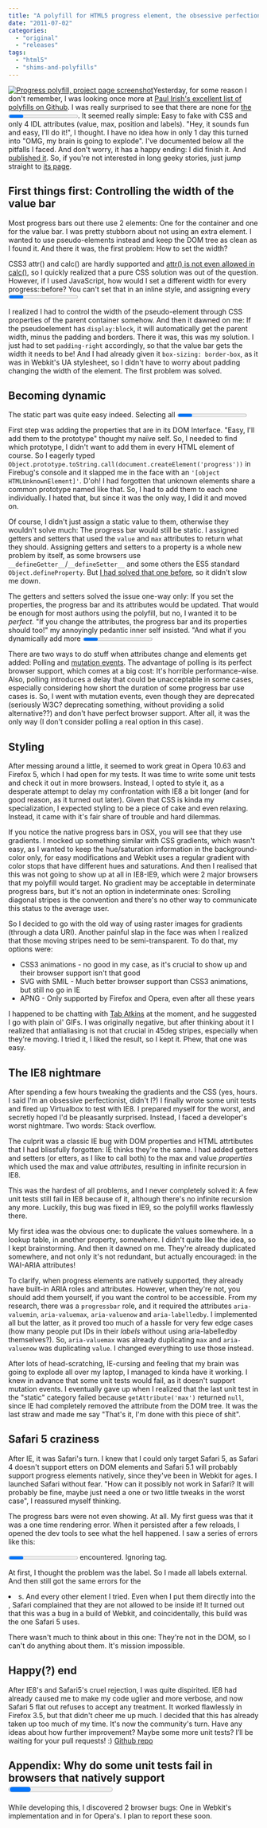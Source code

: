 ```yaml
---
title: "A polyfill for HTML5 progress element, the obsessive perfectionist way"
date: "2011-07-02"
categories: 
  - "original"
  - "releases"
tags: 
  - "html5"
  - "shims-and-polyfills"
---
```


[![](http://lea.verou.me/wp-content/uploads/2011/07/Screen-shot-2011-11-15-at-15.02.37--300x219.png "Progress polyfill, project page screenshot")](http://lea.verou.me/wp-content/uploads/2011/07/Screen-shot-2011-11-15-at-15.02.37-.png)Yesterday, for some reason I don't remember, I was looking once more at [Paul Irish's excellent list of polyfills on Github](https://github.com/Modernizr/Modernizr/wiki/HTML5-Cross-browser-Polyfills). I was really surprised to see that there are none for [the <progress> element](http://www.whatwg.org/specs/web-apps/current-work/multipage/the-button-element.html#the-progress-element). It seemed really simple: Easy to fake with CSS and only 4 IDL attributes (value, max, position and labels). "Hey, it sounds fun and easy, I'll do it!", I thought. I have no idea how in only 1 day this turned into "OMG, my brain is going to explode". I've documented below all the pitfalls I faced. And don't worry, it has a happy ending: I did finish it. And [published it](https://github.com/LeaVerou/HTML5-Progress-polyfill). So, if you're not interested in long geeky stories, just jump straight to [its page](http://lea.verou.me/polyfills/progress/).

## First things first: Controlling the width of the value bar

Most progress bars out there use 2 elements: One for the container and one for the value bar. I was pretty stubborn about not using an extra element. I wanted to use pseudo-elements instead and keep the DOM tree as clean as I found it. And there it was, the first problem: How to set the width?

CSS3 attr() and calc() are hardly supported and [attr() is not even allowed in calc()](http://lea.verou.me/2010/09/on-attr-and-calc/), so I quickly realized that a pure CSS solution was out of the question. However, if I used JavaScript, how would I set a different width for every progress::before? You can't set that in an inline style, and assigning every <progress> element an ID and adding separate rules seems a bit too intrusive to me. Think about it for a second, what would you do?

I realized I had to control the width of the pseudo-element through CSS properties of the parent container somehow. And then it dawned on me: If the pseudoelement has `display:block`, it will automatically get the parent width, minus the padding and borders. There it was, this was my solution. I just had to set `padding-right` accordingly, so that the value bar gets the width it needs to be! And I had already given it `box-sizing: border-box`, as it was in Webkit's UA stylesheet, so I didn't have to worry about padding changing the width of the element. The first problem was solved.

## Becoming dynamic

The static part was quite easy indeed. Selecting all <progress> elements and using their attributes to set an appropriate padding-right was pretty much run of the mill. But that wasn't enough. What happens if you set the properties through script? What happens if you set the attributes? The progress bar should update accordingly, it had to be dynamic. A static progress bar is not much of a fallback. It might be acceptable for <meter>, since in most interfaces it's used in a static way. But a progress bar needs to change in order to show um, _progress_.

First step was adding the properties that are in its DOM Interface. "Easy, I'll add them to the prototype" thought my naïve self. So, I needed to find which prototype, I didn't want to add them in every HTML element of course. So I eagerly typed `Object.prototype.toString.call(document.createElement('progress'))` in Firebug's console and it slapped me in the face with an `'[object HTMLUnknownElement]'`. D'oh! I had forgotten that unknown elements share a common prototype named like that. So, I had to add them to each one individually. I hated that, but since it was the only way, I did it and moved on.

Of course, I didn't just assign a static value to them, otherwise they wouldn't solve much: The progress bar would still be static. I assigned getters and setters that used the `value` and `max` attributes to return what they should. Assigning getters and setters to a property is a whole new problem by itself, as some browsers use `__defineGetter__`/`__defineSetter__` and some others the ES5 standard `Object.defineProperty`. But [I had solved that one before](http://lea.verou.me/2011/05/strongly-typed-javascript/), so it didn't slow me down.

The getters and setters solved the issue one-way only: If you set the properties, the progress bar and its attributes would be updated. That would be enough for most authors using the polyfill, but no, I wanted it to be _perfect_. "If you change the attributes, the progress bar and its properties should too!" my annoyingly pedantic inner self insisted. "And what if you dynamically add more <progress> elements?".

There are two ways to do stuff when attributes change and elements get added: Polling and [mutation events](http://www.w3.org/TR/2003/NOTE-DOM-Level-3-Events-20031107/events.html#Events-eventgroupings-mutationevents). The advantage of polling is its perfect browser support, which comes at a big cost: It's horrible performance-wise. Also, polling introduces a delay that could be unacceptable in some cases, especially considering how short the duration of some progress bar use cases is. So, I went with mutation events, even though they are deprecated (seriously W3C? deprecating something, without providing a solid alternative??) and don't have perfect browser support. After all, it was the only way (I don't consider polling a real option in this case).

## Styling

After messing around a little, it seemed to work great in Opera 10.63 and Firefox 5, which I had open for my tests. It was time to write some unit tests and check it out in more browsers. Instead, I opted to style it, as a desperate attempt to delay my confrontation with IE8 a bit longer (and for good reason, as it turned out later). Given that CSS is kinda my specialization, I expected styling to be a piece of cake and even relaxing. Instead, it came with it's fair share of trouble and hard dilemmas.

If you notice the native progress bars in OSX, you will see that they use gradients. I mocked up something similar with CSS gradients, which wasn't easy, as I wanted to keep the hue/saturation information in the background-color only, for easy modifications and Webkit uses a regular gradient with color stops that have different hues and saturations. And then I realised that this was not going to show up at all in IE8-IE9, which were 2 major browsers that my polyfill would target. No gradient may be acceptable in determinate progress bars, but it's not an option in indeterminate ones: Scrolling diagonal stripes is the convention and there's no other way to communicate this status to the average user.

So I decided to go with the old way of using raster images for gradients (through a data URI). Another painful slap in the face was when I realized that those moving stripes need to be semi-transparent. To do that, my options were:

- CSS3 animations - no good in my case, as it's crucial to show up and their browser support isn't that good
- SVG with SMIL - Much better browser support than CSS3 animations, but still no go in IE
- APNG - Only supported by Firefox and Opera, even after all these years

I happened to be chatting with [Tab Atkins](http://xanthir.com/blog) at the moment, and he suggested I go with plain ol' GIFs. I was originally negative, but after thinking about it I realized that antialiasing is not that crucial in 45deg stripes, especially when they're moving. I tried it, I liked the result, so I kept it. Phew, that one was easy.

## The IE8 nightmare

After spending a few hours tweaking the gradients and the CSS (yes, hours. I said I'm an obsessive perfectionist, didn't I?) I finally wrote some unit tests and fired up Virtualbox to test with IE8. I prepared myself for the worst, and secretly hoped I'd be pleasantly surprised. Instead, I faced a developer's worst nightmare. Two words: Stack overflow.

The culprit was a classic IE bug with DOM properties and HTML attrtibutes that I had blissfully forgotten: IE thinks they're the same. I had added getters and setters (or etters, as I like to call both) to the max and value _properties_ which used the max and value _attributes_, resulting in infinite recursion in IE8.

This was the hardest of all problems, and I never completely solved it: A few unit tests still fail in IE8 because of it, although there's no infinite recursion any more. Luckily, this bug was fixed in IE9, so the polyfill works flawlessly there.

My first idea was the obvious one: to duplicate the values somewhere. In a lookup table, in another property, somewhere. I didn't quite like the idea, so I kept brainstorming. And then it dawned on me. They're already duplicated somewhere, and not only it's not redundant, but actually encouraged: in the WAI-ARIA attributes!

To clarify, when progress elements are natively supported, they already have built-in ARIA roles and attributes. However, when they're not, you should add them yourself, if you want the control to be accessible. From my research, there was a `progressbar` role, and it required the attributes `aria-valuemin`, `aria-valuemax`, `aria-valuenow` and `aria-labelledby`. I implemented all but the latter, as it proved too much of a hassle for very few edge cases (how many people put IDs in their _labels_ without using aria-labelledby themselves?). So, `aria-valuemax` was already duplicating `max` and `aria-valuenow` was duplicating `value`. I changed everything to use those instead.

After lots of head-scratching, IE-cursing and feeling that my brain was going to explode all over my laptop, I managed to kinda have it working. I knew in advance that some unit tests would fail, as it doesn't support mutation events. I eventually gave up when I realized that the last unit test in the "static" category failed because `getAttribute('max')` returned `null`, since IE had completely removed the attribute from the DOM tree. It was the last straw and made me say "That's it, I'm done with this piece of shit".

## Safari 5 craziness

After IE, it was Safari's turn. I knew that I could only target Safari 5, as Safari 4 doesn't support etters on DOM elements and Safari 5.1 will probably support progress elements natively, since they've been in Webkit for ages. I launched Safari without fear. "How can it possibly not work in Safari? It will probably be fine, maybe just need a one or two little tweaks in the worst case", I reassured myself thinking.

The progress bars were not even showing. At all. My first guess was that it was a one time rendering error. When it persisted after a few reloads, I opened the dev tools to see what the hell happened. I saw a series of errors like this:

<progress> is not allowed inside <label>. Content ignored.
Unmatched </progress> encountered.  Ignoring tag.

At first, I thought the problem was the label. So I made all labels external. And then still got the same errors for the <li>s. And every other element I tried. Even when I put them directly into the <body>, Safari complained that they are not allowed to be inside it! It turned out that this was a bug in a build of Webkit, and coincidentally, this build was the one Safari 5 uses.

There wasn't much to think about in this one: They're not in the DOM, so I can't do anything about them. It's mission impossible.

## Happy(?) end

After IE8's and Safari5's cruel rejection, I was quite dispirited. IE8 had already caused me to make my code uglier and more verbose, and now Safari 5 flat out refuses to accept any treatment. It worked flawlessly in Firefox 3.5, but that didn't cheer me up much. I decided that this has already taken up too much of my time. It's now the community's turn. Have any ideas about how further improvement? Maybe some more unit tests? I’ll be waiting for your pull requests! :) [Github repo](https://github.com/LeaVerou/HTML5-Progress-polyfill)

## Appendix: Why do some unit tests fail in browsers that natively support <progress>?

While developing this, I discovered 2 browser bugs: One in Webkit's implementation and in for Opera's. I plan to report these soon.
